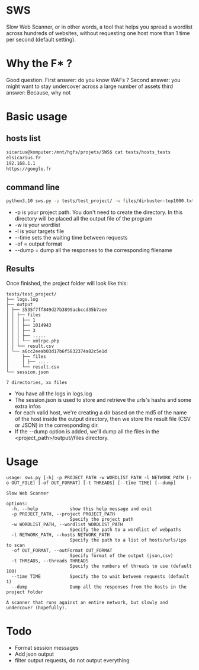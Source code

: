 # SWS
Slow Web Scanner, or in other words, a tool that helps you spread a wordlist across hundreds of websites, without requesting one host more than 1 time per second (default setting).

# Why the F* ?
Good question.
First answer: do you know WAFs ?
Second answer: you might want to stay undercover across a large number of assets
third answer: Because, why not

# Basic usage

## hosts list
```bash
sicarius@komputer:/mnt/hgfs/projets/SWS$ cat tests/hosts_tests
elsicarius.fr
192.168.1.1
https://google.fr
```

## command line

```bash
python3.10 sws.py -p tests/test_project/ -w files/dirbuster-top1000.txt -l tests/targets_tests --time 1 -of csv --dump
```
- -p is your project path. You don't need to create the directory. In this directory will be placed all the output file of the program
- -w is your wordlist
- -l is your targets file
- --time sets the waiting time between requests
- -of = output format
- --dump = dump all the responses to the corresponding filename

## Results

Once finished, the project folder will look like this:

```
tests/test_project/
├── logs.log
├── output
│ ├── 3535f7ff849d27b3899acbccd35b7aee
│ │ ├── files
│ │ │ ├── 1
│ │ │ ├── 1014943
│ │ │ ├── 3
│ │ │ ├── .....
│ │ │ └── xmlrpc.php
│ │ └── result.csv
│ └── a6cc2eeab03d17b6f5832374a82c5e1d
│     ├── files
│     │ ├── ....
│     └── result.csv
└── session.json

7 directories, xx files
```

- You have all the logs in logs.log
- The session.json is used to store and retrieve the urls's hashs and some extra infos
- for each valid host, we're creating a dir based on the md5 of the name of the host inside the output directory, then we store the result file (CSV or JSON) in the corresponding dir.
- If the --dump option is added, we'll dump all the files in the <project_path>/output/<hash>/files directory.


# Usage

```
usage: sws.py [-h] -p PROJECT_PATH -w WORDLIST_PATH -l NETWORK_PATH [-o OUT_FILE] [-of OUT_FORMAT] [-t THREADS] [--time TIME] [--dump]

Slow Web Scanner

options:
  -h, --help            show this help message and exit
  -p PROJECT_PATH, --project PROJECT_PATH
                        Specify the project path
  -w WORDLIST_PATH, --wordlist WORDLIST_PATH
                        Specify the path to a wordlist of webpaths
  -l NETWORK_PATH, --hosts NETWORK_PATH
                        Specify the path to a list of hosts/urls/ips to scan
  -of OUT_FORMAT, --outFormat OUT_FORMAT
                        Specify format of the output (json,csv)
  -t THREADS, --threads THREADS
                        Specify the numbers of threads to use (default 100)
  --time TIME           Specify the to wait between requests (default 1)
  --dump                Dump all the responses from the hosts in the project folder

A scanner that runs against an entire network, but slowly and undercover (hopefully).
```

# Todo

- Format session messages
- Add json output
- filter output requests, do not output everything
